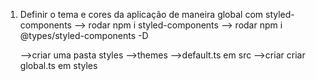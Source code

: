 1. Definir o tema e cores da aplicação de maneira global com styled-components
    --> rodar npm i styled-components
    --> rodar npm i  @types/styled-components -D
    
    -->criar uma pasta styles -->themes -->default.ts em src
    -->criar criar global.ts em styles 